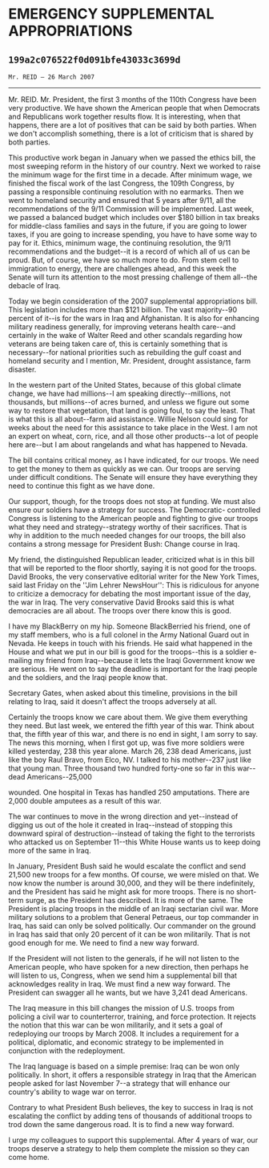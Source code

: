 # EMERGENCY SUPPLEMENTAL APPROPRIATIONS
## `199a2c076522f0d091bfe43033c3699d`
`Mr. REID — 26 March 2007`

---


Mr. REID. Mr. President, the first 3 months of the 110th Congress 
have been very productive. We have shown the American people that when 
Democrats and Republicans work together results flow. It is 
interesting, when that happens, there are a lot of positives that can 
be said by both parties. When we don't accomplish something, there is a 
lot of criticism that is shared by both parties.

This productive work began in January when we passed the ethics bill, 
the most sweeping reform in the history of our country. Next we worked 
to raise the minimum wage for the first time in a decade. After minimum 
wage, we finished the fiscal work of the last Congress, the 109th 
Congress, by passing a responsible continuing resolution with no 
earmarks. Then we went to homeland security and ensured that 5 years 
after 9/11, all the recommendations of the 9/11 Commission will be 
implemented. Last week, we passed a balanced budget which includes over 
$180 billion in tax breaks for middle-class families and says in the 
future, if you are going to lower taxes, if you are going to increase 
spending, you have to have some way to pay for it. Ethics, minimum 
wage, the continuing resolution, the 9/11 recommendations and the 
budget--it is a record of which all of us can be proud. But, of course, 
we have so much more to do. From stem cell to immigration to energy, 
there are challenges ahead, and this week the Senate will turn its 
attention to the most pressing challenge of them all--the debacle of 
Iraq.

Today we begin consideration of the 2007 supplemental appropriations 
bill. This legislation includes more than $121 billion. The vast 
majority--90 percent of it--is for the wars in Iraq and Afghanistan. It 
is also for enhancing military readiness generally, for improving 
veterans health care--and certainly in the wake of Walter Reed and 
other scandals regarding how veterans are being taken care of, this is 
certainly something that is necessary--for national priorities such as 
rebuilding the gulf coast and homeland security and I mention, Mr. 
President, drought assistance, farm disaster.

In the western part of the United States, because of this global 
climate change, we have had millions--I am speaking directly--millions, 
not thousands, but millions--of acres burned, and unless we figure out 
some way to restore that vegetation, that land is going foul, to say 
the least. That is what this is all about--farm aid assistance. Willie 
Nelson could sing for weeks about the need for this assistance to take 
place in the West. I am not an expert on wheat, corn, rice, and all 
those other products--a lot of people here are--but I am about 
rangelands and what has happened to Nevada.

The bill contains critical money, as I have indicated, for our 
troops. We need to get the money to them as quickly as we can. Our 
troops are serving under difficult conditions. The Senate will ensure 
they have everything they need to continue this fight as we have done.

Our support, though, for the troops does not stop at funding. We must 
also ensure our soldiers have a strategy for success. The Democratic-
controlled Congress is listening to the American people and fighting to 
give our troops what they need and strategy--strategy worthy of their 
sacrifices. That is why in addition to the much needed changes for our 
troops, the bill also contains a strong message for President Bush: 
Change course in Iraq.

My friend, the distinguished Republican leader, criticized what is in 
this bill that will be reported to the floor shortly, saying it is not 
good for the troops. David Brooks, the very conservative editorial 
writer for the New York Times, said last Friday on the ''Jim Lehrer 
NewsHour'': This is ridiculous for anyone to criticize a democracy for 
debating the most important issue of the day, the war in Iraq. The very 
conservative David Brooks said this is what democracies are all about. 
The troops over there know this is good.

I have my BlackBerry on my hip. Someone BlackBerried his friend, one 
of my staff members, who is a full colonel in the Army National Guard 
out in Nevada. He keeps in touch with his friends. He said what 
happened in the House and what we put in our bill is good for the 
troops--this is a soldier e-mailing my friend from Iraq--because it 
lets the Iraqi Government know we are serious. He went on to say the 
deadline is important for the Iraqi people and the soldiers, and the 
Iraqi people know that.

Secretary Gates, when asked about this timeline, provisions in the 
bill relating to Iraq, said it doesn't affect the troops adversely at 
all.

Certainly the troops know we care about them. We give them everything 
they need. But last week, we entered the fifth year of this war. Think 
about that, the fifth year of this war, and there is no end in sight, I 
am sorry to say. The news this morning, when I first got up, was five 
more soldiers were killed yesterday, 238 this year alone. March 26, 238 
dead Americans, just like the boy Raul Bravo, from Elco, NV. I talked 
to his mother--237 just like that young man. Three thousand two hundred 
forty-one so far in this war--dead Americans--25,000


wounded. One hospital in Texas has handled 250 amputations. There are 
2,000 double amputees as a result of this war.


The war continues to move in the wrong direction and yet--instead of 
digging us out of the hole it created in Iraq--instead of stopping this 
downward spiral of destruction--instead of taking the fight to the 
terrorists who attacked us on September 11--this White House wants us 
to keep doing more of the same in Iraq.

In January, President Bush said he would escalate the conflict and 
send 21,500 new troops for a few months. Of course, we were misled on 
that. We now know the number is around 30,000, and they will be there 
indefinitely, and the President has said he might ask for more troops. 
There is no short-term surge, as the President has described. It is 
more of the same. The President is placing troops in the middle of an 
Iraqi sectarian civil war. More military solutions to a problem that 
General Petraeus, our top commander in Iraq, has said can only be 
solved politically. Our commander on the ground in Iraq has said that 
only 20 percent of it can be won militarily. That is not good enough 
for me. We need to find a new way forward.

If the President will not listen to the generals, if he will not 
listen to the American people, who have spoken for a new direction, 
then perhaps he will listen to us, Congress, when we send him a 
supplemental bill that acknowledges reality in Iraq. We must find a new 
way forward. The President can swagger all he wants, but we have 3,241 
dead Americans.

The Iraq measure in this bill changes the mission of U.S. troops from 
policing a civil war to counterterror, training, and force protection. 
It rejects the notion that this war can be won militarily, and it sets 
a goal of redeploying our troops by March 2008. It includes a 
requirement for a political, diplomatic, and economic strategy to be 
implemented in conjunction with the redeployment.

The Iraq language is based on a simple premise: Iraq can be won only 
politically. In short, it offers a responsible strategy in Iraq that 
the American people asked for last November 7--a strategy that will 
enhance our country's ability to wage war on terror.

Contrary to what President Bush believes, the key to success in Iraq 
is not escalating the conflict by adding tens of thousands of 
additional troops to trod down the same dangerous road. It is to find a 
new way forward.

I urge my colleagues to support this supplemental. After 4 years of 
war, our troops deserve a strategy to help them complete the mission so 
they can come home.